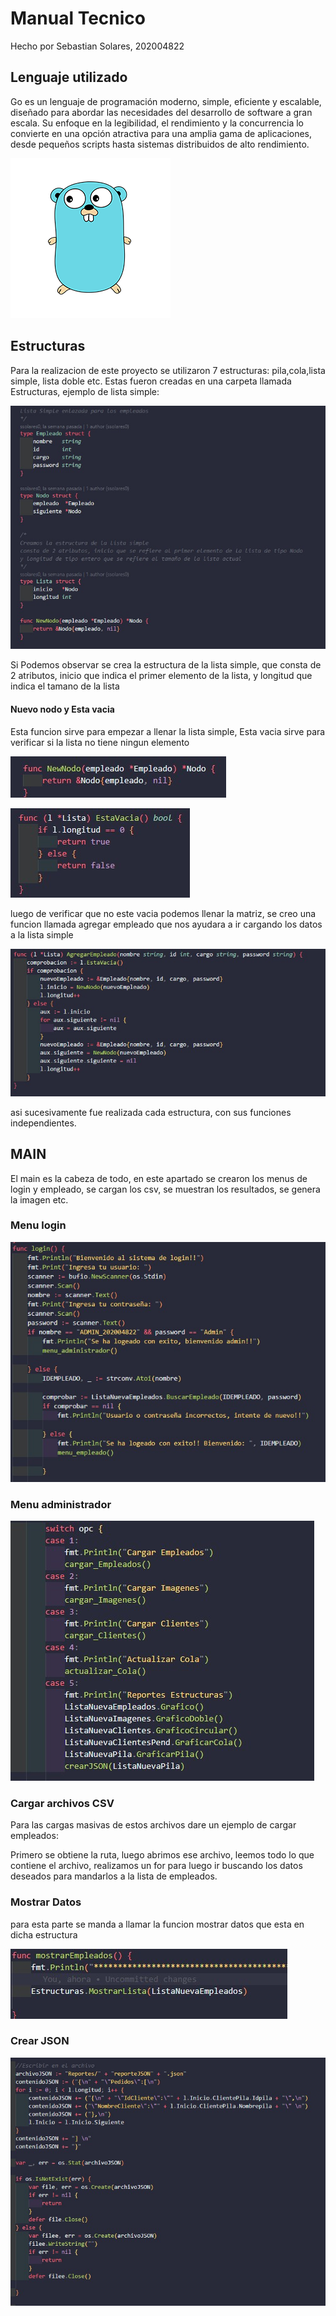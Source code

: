 # Manual Tecnico

Hecho por Sebastian Solares, 202004822

## Lenguaje utilizado
Go es un lenguaje de programación moderno, simple, eficiente y escalable, diseñado para abordar las necesidades del desarrollo de software a gran escala. Su enfoque en la legibilidad, el rendimiento y la concurrencia lo convierte en una opción atractiva para una amplia gama de aplicaciones, desde pequeños scripts hasta sistemas distribuidos de alto rendimiento.

![insertando imagen](go2.png)

## Estructuras

Para la realizacion de este proyecto se utilizaron 7 estructuras: pila,cola,lista simple, lista doble etc.
Estas fueron creadas en una carpeta llamada Estructuras, ejemplo de lista simple:


![insertando imagen](listasimple.jpg)

Si Podemos observar se crea la estructura de la lista simple, que consta de 2 atributos, inicio que indica el primer elemento de la lista, y longitud que indica el tamano de la lista


#### Nuevo nodo y Esta vacia
Esta funcion sirve para empezar a llenar la lista simple, Esta vacia sirve para verificar si la lista no tiene ningun elemento

![insertando imagen](newnodo.jpg)

![insertando imagen](estavacia.jpg)

luego de verificar que no este vacia podemos llenar la matriz, se creo una funcion llamada agregar empleado que nos ayudara a ir cargando los datos a la lista simple

![insertando imagen](agregaremo.jpg)

asi sucesivamente fue realizada cada estructura, con sus funciones independientes.


## MAIN
El main es la cabeza de todo, en este apartado se crearon los menus de login y empleado, se cargan los csv, se muestran los resultados, se genera la imagen etc.

### Menu login


![insertando imagen](menulogin.jpg)

### Menu administrador

![insertando imagen](menuadmin.jpg)

### Cargar archivos CSV
Para las cargas masivas de estos archivos dare un ejemplo de cargar empleados:

Primero se obtiene la ruta, luego abrimos ese archivo, leemos todo lo que contiene el archivo, realizamos un for para luego ir buscando los datos deseados para mandarlos a la lista de empleados.


### Mostrar Datos
para esta parte se manda a llamar la funcion mostrar datos que esta en dicha estructura

![insertando imagen](mostrarempleado.jpg)

### Crear JSON 
![insertando imagen](JSON.jpg)








